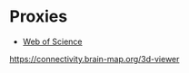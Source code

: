 # Proxies

- [Web of Science](https://www-webofscience-com.elib.tcd.ie/)

https://connectivity.brain-map.org/3d-viewer